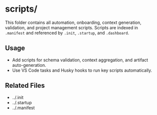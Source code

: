 # scripts/

This folder contains all automation, onboarding, context generation, validation, and project management scripts. Scripts are indexed in `.manifest` and referenced by `.init`, `.startup`, and `.dashboard`.

## Usage
- Add scripts for schema validation, context aggregation, and artifact auto-generation.
- Use VS Code tasks and Husky hooks to run key scripts automatically.

## Related Files
- ../.init
- ../.startup
- ../.manifest
